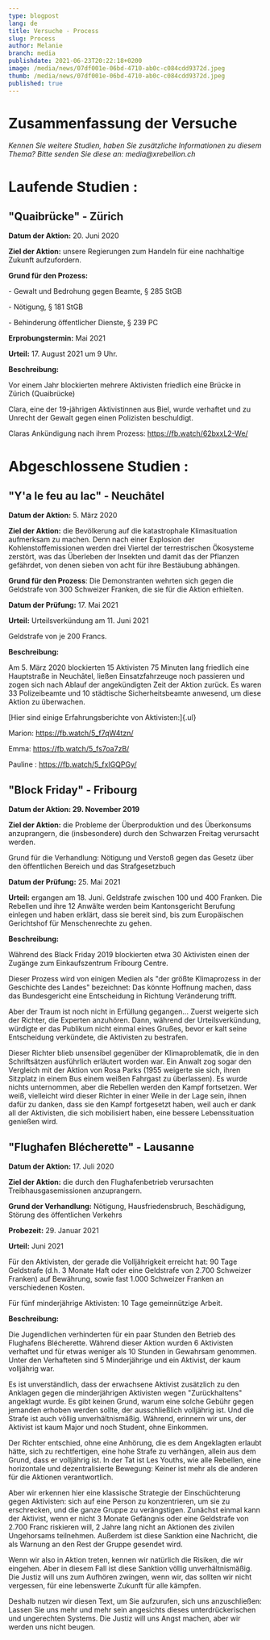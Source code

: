 ```yaml
---
type: blogpost
lang: de
title: Versuche - Process
slug: Process
author: Melanie
branch: media
publishdate: 2021-06-23T20:22:18+0200
image: /media/news/07df001e-06bd-4710-ab0c-c084cdd9372d.jpeg
thumb: /media/news/07df001e-06bd-4710-ab0c-c084cdd9372d.jpeg
published: true
---
```

# **Zusammenfassung der Versuche**

*Kennen Sie weitere Studien, haben Sie zusätzliche Informationen zu diesem Thema? Bitte senden Sie diese an: media\@xrebellion.ch*

# **Laufende Studien :**

## **\"Quaibrücke\" - Zürich**

**Datum der Aktion:** 20. Juni 2020

**Ziel der Aktion:** unsere Regierungen zum Handeln für eine nachhaltige Zukunft aufzufordern.

**Grund für den Prozess:**

\- Gewalt und Bedrohung gegen Beamte, § 285 StGB

\- Nötigung, § 181 StGB

\- Behinderung öffentlicher Dienste, § 239 PC

**Erprobungstermin:** Mai 2021

**Urteil:** 17. August 2021 um 9 Uhr.

**Beschreibung:**

Vor einem Jahr blockierten mehrere Aktivisten friedlich eine Brücke in Zürich (Quaibrücke)

Clara, eine der 19-jährigen Aktivistinnen aus Biel, wurde verhaftet und zu Unrecht der Gewalt gegen einen Polizisten beschuldigt.

Claras Ankündigung nach ihrem Prozess: https://fb.watch/62bxxL2-We/

# **Abgeschlossene Studien :**

## **\"Y\'a le feu au lac\" - Neuchâtel**

**Datum der Aktion:** 5. März 2020

**Ziel der Aktion:** die Bevölkerung auf die katastrophale Klimasituation aufmerksam zu machen. Denn nach einer Explosion der Kohlenstoffemissionen werden drei Viertel der terrestrischen Ökosysteme zerstört, was das Überleben der Insekten und damit das der Pflanzen gefährdet, von denen sieben von acht für ihre Bestäubung abhängen.

**Grund für den Prozess**: Die Demonstranten wehrten sich gegen die Geldstrafe von 300 Schweizer Franken, die sie für die Aktion erhielten.

**Datum der Prüfung:** 17. Mai 2021

**Urteil:** Urteilsverkündung am 11. Juni 2021

Geldstrafe von je 200 Francs.

**Beschreibung:**

Am 5. März 2020 blockierten 15 Aktivisten 75 Minuten lang friedlich eine Hauptstraße in Neuchâtel, ließen Einsatzfahrzeuge noch passieren und zogen sich nach Ablauf der angekündigten Zeit der Aktion zurück. Es waren 33 Polizeibeamte und 10 städtische Sicherheitsbeamte anwesend, um diese Aktion zu überwachen.

[Hier sind einige Erfahrungsberichte von Aktivisten:]{.ul}

Marion: https://fb.watch/5_f7qW4tzn/

Emma: https://fb.watch/5_fs7oa7zB/

Pauline : https://fb.watch/5_fxIGQPGy/

## **\"Block Friday\" - Fribourg**

**Datum der Aktion: 29. November 2019**

**Ziel der Aktion:** die Probleme der Überproduktion und des Überkonsums anzuprangern, die (insbesondere) durch den Schwarzen Freitag verursacht werden.

Grund für die Verhandlung: Nötigung und Verstoß gegen das Gesetz über den öffentlichen Bereich und das Strafgesetzbuch

**Datum der Prüfung:** 25. Mai 2021

**Urteil:** ergangen am 18. Juni. Geldstrafe zwischen 100 und 400 Franken. Die Rebellen und ihre 12 Anwälte werden beim Kantonsgericht Berufung einlegen und haben erklärt, dass sie bereit sind, bis zum Europäischen Gerichtshof für Menschenrechte zu gehen.

**Beschreibung:**

Während des Black Friday 2019 blockierten etwa 30 Aktivisten einen der Zugänge zum Einkaufszentrum Fribourg Centre.

Dieser Prozess wird von einigen Medien als \"der größte Klimaprozess in der Geschichte des Landes\" bezeichnet: Das könnte Hoffnung machen, dass das Bundesgericht eine Entscheidung in Richtung Veränderung trifft.

Aber der Traum ist noch nicht in Erfüllung gegangen\... Zuerst weigerte sich der Richter, die Experten anzuhören. Dann, während der Urteilsverkündung, würdigte er das Publikum nicht einmal eines Grußes, bevor er kalt seine Entscheidung verkündete, die Aktivisten zu bestrafen.

Dieser Richter blieb unsensibel gegenüber der Klimaproblematik, die in den Schriftsätzen ausführlich erläutert worden war. Ein Anwalt zog sogar den Vergleich mit der Aktion von Rosa Parks (1955 weigerte sie sich, ihren Sitzplatz in einem Bus einem weißen Fahrgast zu überlassen). Es wurde nichts unternommen, aber die Rebellen werden den Kampf fortsetzen. Wer weiß, vielleicht wird dieser Richter in einer Weile in der Lage sein, ihnen dafür zu danken, dass sie den Kampf fortgesetzt haben, weil auch er dank all der Aktivisten, die sich mobilisiert haben, eine bessere Lebenssituation genießen wird.

## **\"Flughafen Blécherette\" - Lausanne**

**Datum der Aktion:** 17. Juli 2020

**Ziel der Aktion:** die durch den Flughafenbetrieb verursachten Treibhausgasemissionen anzuprangern.

**Grund der Verhandlung:** Nötigung, Hausfriedensbruch, Beschädigung, Störung des öffentlichen Verkehrs

**Probezeit:** 29. Januar 2021

**Urteil:** Juni 2021

Für den Aktivisten, der gerade die Volljährigkeit erreicht hat: 90 Tage Geldstrafe (d.h. 3 Monate Haft oder eine Geldstrafe von 2.700 Schweizer Franken) auf Bewährung, sowie fast 1.000 Schweizer Franken an verschiedenen Kosten.

Für fünf minderjährige Aktivisten: 10 Tage gemeinnützige Arbeit.

**Beschreibung:**

Die Jugendlichen verhinderten für ein paar Stunden den Betrieb des Flughafens Blécherette. Während dieser Aktion wurden 6 Aktivisten verhaftet und für etwas weniger als 10 Stunden in Gewahrsam genommen. Unter den Verhafteten sind 5 Minderjährige und ein Aktivist, der kaum volljährig war.

Es ist unverständlich, dass der erwachsene Aktivist zusätzlich zu den Anklagen gegen die minderjährigen Aktivisten wegen \"Zurückhaltens\" angeklagt wurde. Es gibt keinen Grund, warum eine solche Gebühr gegen jemanden erhoben werden sollte, der ausschließlich volljährig ist. Und die Strafe ist auch völlig unverhältnismäßig. Während, erinnern wir uns, der Aktivist ist kaum Major und noch Student, ohne Einkommen.

Der Richter entschied, ohne eine Anhörung, die es dem Angeklagten erlaubt hätte, sich zu rechtfertigen, eine hohe Strafe zu verhängen, allein aus dem Grund, dass er volljährig ist. In der Tat ist Les Youths, wie alle Rebellen, eine horizontale und dezentralisierte Bewegung: Keiner ist mehr als die anderen für die Aktionen verantwortlich.

Aber wir erkennen hier eine klassische Strategie der Einschüchterung gegen Aktivisten: sich auf eine Person zu konzentrieren, um sie zu erschrecken, und die ganze Gruppe zu verängstigen. Zunächst einmal kann der Aktivist, wenn er nicht 3 Monate Gefängnis oder eine Geldstrafe von 2.700 Franc riskieren will, 2 Jahre lang nicht an Aktionen des zivilen Ungehorsams teilnehmen. Außerdem ist diese Sanktion eine Nachricht, die als Warnung an den Rest der Gruppe gesendet wird.

Wenn wir also in Aktion treten, kennen wir natürlich die Risiken, die wir eingehen. Aber in diesem Fall ist diese Sanktion völlig unverhältnismäßig. Die Justiz will uns zum Aufhören zwingen, wenn wir, das sollten wir nicht vergessen, für eine lebenswerte Zukunft für alle kämpfen.

Deshalb nutzen wir diesen Text, um Sie aufzurufen, sich uns anzuschließen: Lassen Sie uns mehr und mehr sein angesichts dieses unterdrückerischen und ungerechten Systems. Die Justiz will uns Angst machen, aber wir werden uns nicht beugen.